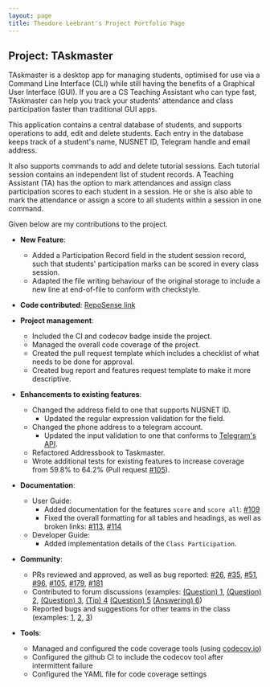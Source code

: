 ```yaml
---
layout: page
title: Theodore Leebrant's Project Portfolio Page
---
```


## Project: TAskmaster

TAskmaster is a desktop app for managing students, optimised for use via a Command Line Interface (CLI) while still 
having the benefits of a Graphical User Interface (GUI). If you are a CS Teaching Assistant who can type fast, 
TAskmaster can help you track your students' attendance and class participation faster than traditional GUI apps.

This application contains a central database of students, and supports operations to add, edit and delete students. 
Each entry in the database keeps track of a student's name, NUSNET ID, Telegram handle and email address.

It also supports commands to add and delete tutorial sessions. Each tutorial session contains an independent list of
student records. A Teaching Assistant (TA) has the option to mark attendances and assign class participation scores to 
each student in a session. He or she is also able to mark the attendance or assign a score to all students within a 
session in one command.

Given below are my contributions to the project.
* **New Feature**: 
  * Added a Participation Record field in the student session record, such that students' participation marks can be
  scored in every class session.
  * Adapted the file writing behaviour of the original storage to include a new line at end-of-file to conform with 
  checkstyle.
  
* **Code contributed**: 
[RepoSense link](https://nus-cs2103-ay2021s1.github.io/tp-dashboard/#breakdown=true&search=theodoreleebrant)

* **Project management**:
  * Included the CI and codecov badge inside the project.
  * Managed the overall code coverage of the project.
  * Created the pull request template which includes a checklist of what needs to be done for approval.
  * Created bug report and features request template to make it more descriptive.

* **Enhancements to existing features**:
    * Changed the address field to one that supports NUSNET ID.
      * Updated the regular expression validation for the field.
    * Changed the phone address to a telegram account.
      * Updated the input validation to one that conforms to 
      [Telegram's API](https://core.telegram.org/method/account.checkUsername).
    * Refactored Addressbook to Taskmaster.
    * Wrote additional tests for existing features to 
    increase coverage from 59.8% to 64.2% (Pull request [\#105]()).

* **Documentation**:
  * User Guide:
    * Added documentation for the features `score` and `score all`: [\#109]()
    * Fixed the overall formatting for all tables and headings, as well as broken links: [\#113](), [\#114]()
  * Developer Guide:
    * Added implementation details of the `Class Participation`.

* **Community**:
  * PRs reviewed and approved, as well as bug reported: 
  [\#26](), [\#35](), [\#51](), [\#96](), [\#105](), [\#179](), [\#181]()
  * Contributed to forum discussions 
  (examples: [(Question) 1](https://github.com/nus-cs2103-AY2021S1/forum/issues/12), 
  [(Question) 2](https://github.com/nus-cs2103-AY2021S1/forum/issues/23), 
  [(Question) 3](https://github.com/nus-cs2103-AY2021S1/forum/issues/98), 
  [(Tip) 4](https://github.com/nus-cs2103-AY2021S1/forum/issues/264)
  [(Question) 5](https://github.com/nus-cs2103-AY2021S1/forum/issues/307)
  [(Answering) 6](https://github.com/nus-cs2103-AY2021S1/forum/issues/90))
  * Reported bugs and suggestions for other teams in the class (examples: 
  [1](https://github.com/AY2021S1-CS2103-W14-3/tp/issues/112), 
  [2](https://github.com/AY2021S1-CS2103-W14-3/tp/issues/113), 
  [3](https://github.com/AY2021S1-CS2103-W14-3/tp/issues/117))

* **Tools**:
    * Managed and configured the code coverage tools (using [codecov.io](https://www.codecov.io))
    * Configured the github CI to include the codecov tool after intermittent failure
    * Configured the YAML file for code coverage settings
    
